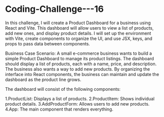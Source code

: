 # Coding-Challenge---16

In this challenge, I will create a Product Dashboard for a business using React and Vite. This dashboard will allow users to view a list of products, add new ones, and display product details. I will set up the environment with Vite, create components to organize the UI, and use JSX, keys, and props to pass data between components.

Business Case
Scenario: A small e-commerce business wants to build a simple Product Dashboard to manage its product listings. The dashboard should display a list of products, each with a name, price, and description. The business also wants a way to add new products. By organizing the interface into React components, the business can maintain and update the dashboard as the product line grows.

The dashboard will consist of the following components:

1.ProductList: Displays a list of products.
2.ProductItem: Shows individual product details.
3.AddProductForm: Allows users to add new products.
4.App: The main component that renders everything.
